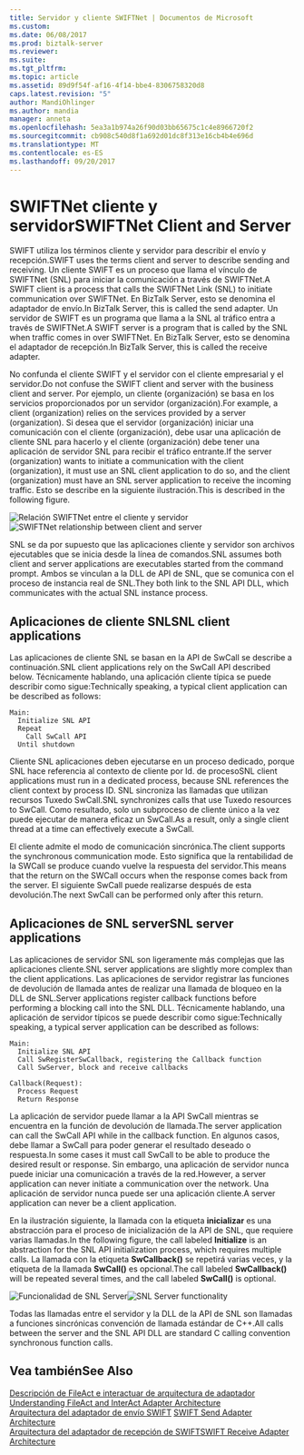 ```yaml
---
title: Servidor y cliente SWIFTNet | Documentos de Microsoft
ms.custom: 
ms.date: 06/08/2017
ms.prod: biztalk-server
ms.reviewer: 
ms.suite: 
ms.tgt_pltfrm: 
ms.topic: article
ms.assetid: 89d9f54f-af16-4f14-bbe4-8306758320d8
caps.latest.revision: "5"
author: MandiOhlinger
ms.author: mandia
manager: anneta
ms.openlocfilehash: 5ea3a1b974a26f90d03bb65675c1c4e8966720f2
ms.sourcegitcommit: cb908c540d8f1a692d01dc8f313e16cb4b4e696d
ms.translationtype: MT
ms.contentlocale: es-ES
ms.lasthandoff: 09/20/2017
---
```

# <a name="swiftnet-client-and-server"></a><span data-ttu-id="49039-102">SWIFTNet cliente y servidor</span><span class="sxs-lookup"><span data-stu-id="49039-102">SWIFTNet Client and Server</span></span>
<span data-ttu-id="49039-103">SWIFT utiliza los términos cliente y servidor para describir el envío y recepción.</span><span class="sxs-lookup"><span data-stu-id="49039-103">SWIFT uses the terms client and server to describe sending and receiving.</span></span> <span data-ttu-id="49039-104">Un cliente SWIFT es un proceso que llama el vínculo de SWIFTNet (SNL) para iniciar la comunicación a través de SWIFTNet.</span><span class="sxs-lookup"><span data-stu-id="49039-104">A SWIFT client is a process that calls the SWIFTNet Link (SNL) to initiate communication over SWIFTNet.</span></span> <span data-ttu-id="49039-105">En BizTalk Server, esto se denomina el adaptador de envío.</span><span class="sxs-lookup"><span data-stu-id="49039-105">In BizTalk Server, this is called the send adapter.</span></span> <span data-ttu-id="49039-106">Un servidor de SWIFT es un programa que llama a la SNL al tráfico entra a través de SWIFTNet.</span><span class="sxs-lookup"><span data-stu-id="49039-106">A SWIFT server is a program that is called by the SNL when traffic comes in over SWIFTNet.</span></span> <span data-ttu-id="49039-107">En BizTalk Server, esto se denomina el adaptador de recepción.</span><span class="sxs-lookup"><span data-stu-id="49039-107">In BizTalk Server, this is called the receive adapter.</span></span>  
  
 <span data-ttu-id="49039-108">No confunda el cliente SWIFT y el servidor con el cliente empresarial y el servidor.</span><span class="sxs-lookup"><span data-stu-id="49039-108">Do not confuse the SWIFT client and server with the business client and server.</span></span> <span data-ttu-id="49039-109">Por ejemplo, un cliente (organización) se basa en los servicios proporcionados por un servidor (organización).</span><span class="sxs-lookup"><span data-stu-id="49039-109">For example, a client (organization) relies on the services provided by a server (organization).</span></span> <span data-ttu-id="49039-110">Si desea que el servidor (organización) iniciar una comunicación con el cliente (organización), debe usar una aplicación de cliente SNL para hacerlo y el cliente (organización) debe tener una aplicación de servidor SNL para recibir el tráfico entrante.</span><span class="sxs-lookup"><span data-stu-id="49039-110">If the server (organization) wants to initiate a communication with the client (organization), it must use an SNL client application to do so, and the client (organization) must have an SNL server application to receive the incoming traffic.</span></span> <span data-ttu-id="49039-111">Esto se describe en la siguiente ilustración.</span><span class="sxs-lookup"><span data-stu-id="49039-111">This is described in the following figure.</span></span>  
  
 <span data-ttu-id="49039-112">![Relación SWIFTNet entre el cliente y servidor](../../adapters-and-accelerators/fileact-interact/media/7ad5d877-19d4-431f-9358-d5ae278cf945.gif "7ad5d877-19d4-431f-9358-d5ae278cf945")</span><span class="sxs-lookup"><span data-stu-id="49039-112">![SWIFTNet relationship between client and server](../../adapters-and-accelerators/fileact-interact/media/7ad5d877-19d4-431f-9358-d5ae278cf945.gif "7ad5d877-19d4-431f-9358-d5ae278cf945")</span></span>  
  
 <span data-ttu-id="49039-113">SNL se da por supuesto que las aplicaciones cliente y servidor son archivos ejecutables que se inicia desde la línea de comandos.</span><span class="sxs-lookup"><span data-stu-id="49039-113">SNL assumes both client and server applications are executables started from the command prompt.</span></span> <span data-ttu-id="49039-114">Ambos se vinculan a la DLL de API de SNL, que se comunica con el proceso de instancia real de SNL.</span><span class="sxs-lookup"><span data-stu-id="49039-114">They both link to the SNL API DLL, which communicates with the actual SNL instance process.</span></span>  
  
## <a name="snl-client-applications"></a><span data-ttu-id="49039-115">Aplicaciones de cliente SNL</span><span class="sxs-lookup"><span data-stu-id="49039-115">SNL client applications</span></span>  
 <span data-ttu-id="49039-116">Las aplicaciones de cliente SNL se basan en la API de SwCall se describe a continuación.</span><span class="sxs-lookup"><span data-stu-id="49039-116">SNL client applications rely on the SwCall API described below.</span></span> <span data-ttu-id="49039-117">Técnicamente hablando, una aplicación cliente típica se puede describir como sigue:</span><span class="sxs-lookup"><span data-stu-id="49039-117">Technically speaking, a typical client application can be described as follows:</span></span>  
  
```  
Main:  
  Initialize SNL API  
  Repeat  
    Call SwCall API  
  Until shutdown  
```  
  
 <span data-ttu-id="49039-118">Cliente SNL aplicaciones deben ejecutarse en un proceso dedicado, porque SNL hace referencia al contexto de cliente por Id. de proceso</span><span class="sxs-lookup"><span data-stu-id="49039-118">SNL client applications must run in a dedicated process, because SNL references the client context by process ID.</span></span> <span data-ttu-id="49039-119">SNL sincroniza las llamadas que utilizan recursos Tuxedo SwCall.</span><span class="sxs-lookup"><span data-stu-id="49039-119">SNL synchronizes calls that use Tuxedo resources to SwCall.</span></span> <span data-ttu-id="49039-120">Como resultado, solo un subproceso de cliente único a la vez puede ejecutar de manera eficaz un SwCall.</span><span class="sxs-lookup"><span data-stu-id="49039-120">As a result, only a single client thread at a time can effectively execute a SwCall.</span></span>  
  
 <span data-ttu-id="49039-121">El cliente admite el modo de comunicación sincrónica.</span><span class="sxs-lookup"><span data-stu-id="49039-121">The client supports the synchronous communication mode.</span></span> <span data-ttu-id="49039-122">Esto significa que la rentabilidad de la SWCall se produce cuando vuelve la respuesta del servidor.</span><span class="sxs-lookup"><span data-stu-id="49039-122">This means that the return on the SWCall occurs when the response comes back from the server.</span></span> <span data-ttu-id="49039-123">El siguiente SwCall puede realizarse después de esta devolución.</span><span class="sxs-lookup"><span data-stu-id="49039-123">The next SwCall can be performed only after this return.</span></span>  
  
## <a name="snl-server-applications"></a><span data-ttu-id="49039-124">Aplicaciones de SNL server</span><span class="sxs-lookup"><span data-stu-id="49039-124">SNL server applications</span></span>  
 <span data-ttu-id="49039-125">Las aplicaciones de servidor SNL son ligeramente más complejas que las aplicaciones cliente.</span><span class="sxs-lookup"><span data-stu-id="49039-125">SNL server applications are slightly more complex than the client applications.</span></span> <span data-ttu-id="49039-126">Las aplicaciones de servidor registrar las funciones de devolución de llamada antes de realizar una llamada de bloqueo en la DLL de SNL.</span><span class="sxs-lookup"><span data-stu-id="49039-126">Server applications register callback functions before performing a blocking call into the SNL DLL.</span></span> <span data-ttu-id="49039-127">Técnicamente hablando, una aplicación de servidor típicos se puede describir como sigue:</span><span class="sxs-lookup"><span data-stu-id="49039-127">Technically speaking, a typical server application can be described as follows:</span></span>  
  
```  
Main:  
  Initialize SNL API  
  Call SwRegisterSwCallback, registering the Callback function  
  Call SwServer, block and receive callbacks  
  
Callback(Request):  
  Process Request  
  Return Response  
```  
  
 <span data-ttu-id="49039-128">La aplicación de servidor puede llamar a la API SwCall mientras se encuentra en la función de devolución de llamada.</span><span class="sxs-lookup"><span data-stu-id="49039-128">The server application can call the SwCall API while in the callback function.</span></span> <span data-ttu-id="49039-129">En algunos casos, debe llamar a SwCall para poder generar el resultado deseado o respuesta.</span><span class="sxs-lookup"><span data-stu-id="49039-129">In some cases it must call SwCall to be able to produce the desired result or response.</span></span> <span data-ttu-id="49039-130">Sin embargo, una aplicación de servidor nunca puede iniciar una comunicación a través de la red.</span><span class="sxs-lookup"><span data-stu-id="49039-130">However, a server application can never initiate a communication over the network.</span></span> <span data-ttu-id="49039-131">Una aplicación de servidor nunca puede ser una aplicación cliente.</span><span class="sxs-lookup"><span data-stu-id="49039-131">A server application can never be a client application.</span></span>  
  
 <span data-ttu-id="49039-132">En la ilustración siguiente, la llamada con la etiqueta **inicializar** es una abstracción para el proceso de inicialización de la API de SNL, que requiere varias llamadas.</span><span class="sxs-lookup"><span data-stu-id="49039-132">In the following figure, the call labeled **Initialize** is an abstraction for the SNL API initialization process, which requires multiple calls.</span></span> <span data-ttu-id="49039-133">La llamada con la etiqueta **SwCallback()** se repetirá varias veces, y la etiqueta de la llamada **SwCall()** es opcional.</span><span class="sxs-lookup"><span data-stu-id="49039-133">The call labeled **SwCallback()** will be repeated several times, and the call labeled **SwCall()** is optional.</span></span>  
  
 <span data-ttu-id="49039-134">![Funcionalidad de SNL Server](../../adapters-and-accelerators/fileact-interact/media/42395775-cdbc-4e36-8b36-566caefa2aaf.gif "42395775-cdbc-4e36-8b36-566caefa2aaf")</span><span class="sxs-lookup"><span data-stu-id="49039-134">![SNL Server functionality](../../adapters-and-accelerators/fileact-interact/media/42395775-cdbc-4e36-8b36-566caefa2aaf.gif "42395775-cdbc-4e36-8b36-566caefa2aaf")</span></span>  
  
 <span data-ttu-id="49039-135">Todas las llamadas entre el servidor y la DLL de la API de SNL son llamadas a funciones sincrónicas convención de llamada estándar de C++.</span><span class="sxs-lookup"><span data-stu-id="49039-135">All calls between the server and the SNL API DLL are standard C calling convention synchronous function calls.</span></span>  
  
## <a name="see-also"></a><span data-ttu-id="49039-136">Vea también</span><span class="sxs-lookup"><span data-stu-id="49039-136">See Also</span></span>  
 <span data-ttu-id="49039-137">[Descripción de FileAct e interactuar de arquitectura de adaptador](../../adapters-and-accelerators/fileact-interact/understanding-fileact-and-interact-adapter-architecture.md) </span><span class="sxs-lookup"><span data-stu-id="49039-137">[Understanding FileAct and InterAct Adapter Architecture](../../adapters-and-accelerators/fileact-interact/understanding-fileact-and-interact-adapter-architecture.md) </span></span>  
 <span data-ttu-id="49039-138">[Arquitectura del adaptador de envío SWIFT](../../adapters-and-accelerators/fileact-interact/swift-send-adapter-architecture.md) </span><span class="sxs-lookup"><span data-stu-id="49039-138">[SWIFT Send Adapter Architecture](../../adapters-and-accelerators/fileact-interact/swift-send-adapter-architecture.md) </span></span>  
 [<span data-ttu-id="49039-139">Arquitectura del adaptador de recepción de SWIFT</span><span class="sxs-lookup"><span data-stu-id="49039-139">SWIFT Receive Adapter Architecture</span></span>](../../adapters-and-accelerators/fileact-interact/swift-receive-adapter-architecture.md)
